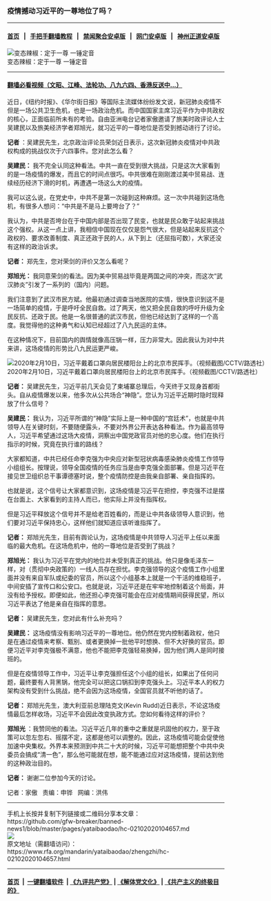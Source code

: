 ### 疫情撼动习近平的一尊地位了吗？
------------------------

#### [首页](https://github.com/gfw-breaker/banned-news1/blob/master/README.md) &nbsp;&nbsp;|&nbsp;&nbsp; [手把手翻墙教程](https://github.com/gfw-breaker/guides/wiki) &nbsp;&nbsp;|&nbsp;&nbsp; [禁闻聚合安卓版](https://github.com/gfw-breaker/bn-android) &nbsp;&nbsp;|&nbsp;&nbsp; [网门安卓版](https://github.com/oGate2/oGate) &nbsp;&nbsp;|&nbsp;&nbsp; [神州正道安卓版](https://github.com/SzzdOgate/update) 



<div id="headerimg">
 <img alt="变态辣椒：定于一尊 一锤定音" src="https://www.rfa.org/mandarin/yataibaodao/zhengzhi/hc-02102020104657.html/0210f.jpg/image" title="变态辣椒：定于一尊 一锤定音"/>
 <div id="headerimgcontents">
  <div id="headerimgcaption">
   <span>
    变态辣椒：定于一尊 一锤定音
   </span>
   <!-- zoomattribute -->
  </div>
  <!-- headerimgcaption -->
 </div>
 <!-- headerimagecontents -->
</div>

<hr/>


#### [翻墙必看视频（文昭、江峰、法轮功、八九六四、香港反送中...）](http://167.172.214.107/home.html)

<div id="storytext">
 <div>
  <div class="slot_header">
  </div>
 </div>
 <p>
  近日，《纽约时报》、《华尔街日报》等国际主流媒体纷纷发文说，新冠肺炎疫情不但是一场公共卫生危机，也是一场政治危机。而中国国家主席习近平作为中共政权的核心，正面临前所未有的考验。自由亚洲电台记者家傲邀请了旅美时政评论人士吴建民以及旅美经济学者郑旭光，就习近平的一尊地位是否受到撼动进行了讨论。
 </p>
 <p>
 </p>
 <p>
 </p>
 <p>
  <b>
   记者
  </b>
  ：吴建民先生，北京政治评论员荣剑近日表示，这次新冠肺炎疫情对中共政权构成的挑战仅次于六四事件。您对此怎么看？
 </p>
 <p>
  <b>
   吴建民：
  </b>
  我不完全认同这种看法。中共一直在受到很大挑战，只是这次大家看到的是一场疫情的爆发，而且它的时间点很巧。中共很难在刚刚渡过美中贸易战、连续经历经济下滑的时机，再遭遇一场这么大的疫情。
 </p>
 <p>
  我可以这么说，在党史中，中共不是第一次碰到这种麻烦。这一次中共碰到这场危机，有很多人想问：“中共是不是马上要垮台了？”
 </p>
 <p>
  我认为，中共是否垮台在于中国内部是否出现了民变，也就是民众敢于站起来挑战这个强权。从这一点上讲，我相信中国现在仅仅是怨气很大，但是站起来反抗这个政权的、要求改善制度、真正还政于民的人，从下到上（还屈指可数），大家还没有这样的政治诉求。
 </p>
 <p>
  <b>
   记者：
  </b>
  郑先生，您对荣剑的评价又怎么看呢？
 </p>
 <p>
  <b>
   郑旭光：
  </b>
  我同意荣剑的看法。因为美中贸易战毕竟是两国之间的冲突，而这次“武汉肺炎”引发了一系列的（国内）问题。
 </p>
 <p>
  我们注意到了武汉市民方斌。他最初通过调查当地医院的实情，很快意识到这不是一场简单的疫情，于是呼吁全民自救。过了两天，他又把全民自救的呼吁升级为全民反抗、还政于民。他是一名很普通的武汉市民，但他已经达到了这样的一个高度。我觉得他的这种勇气和认知已经超过了八九民运的主体。
 </p>
 <p>
  在这种情况下，目前国内的舆情就像高压锅一样，压力非常大。因此我认为对中共来讲，这场疫情的形势比八九民运更严峻。
 </p>
 <p>
  <div class="image-inline captioned" style="width:622px;">
   <div style="width:622px;">
    <img alt="2020年2月10日，习近平戴着口罩向居民楼阳台上的北京市民挥手。（视频截图/CCTV/路透社）" src="https://www.rfa.org/mandarin/yataibaodao/zhengzhi/hc-02102020104657.html/0210a.jpg" title="2020年2月10日，习近平戴着口罩向居民楼阳台上的北京市民挥手。（视频截图/CCTV/路透社）"/>
   </div>
   <div class="image-caption">
    <span style="width:622px;">
     2020年2月10日，习近平戴着口罩向居民楼阳台上的北京市民挥手。（视频截图/CCTV/路透社）
    </span>
    <span class="copyright">
    </span>
   </div>
  </div>
 </p>
 <p>
  <b>
   记者：
  </b>
  吴建民先生，习近平前几天会见了柬埔寨总理后，今天终于又现身首都街头。自从疫情爆发以来，他多次从公共场合“神隐”。您认为习近平近期时隐时现释放了什么信号？
 </p>
 <p>
  <b>
   吴建民：
  </b>
  我认为，习近平所谓的“神隐”实际上是一种中国的“宫廷术”，也就是中共领导人在关键时刻，不要随便露头，不要对外界公开表达各种看法。作为最高领导人，习近平希望通过这场大疫情，洞察出中国党政官员对他的忠心度。他们在执行指示的时候，究竟在执行谁的路线？
 </p>
 <p>
  大家都知道，中共已经任命李克强为中央应对新型冠状病毒感染肺炎疫情工作领导小组组长。按理说，领导全国疫情的任务应当是由李克强全面部署。但是习近平在接见世卫组织总干事谭德塞时说，整个疫情防控是由我亲自部署、亲自指挥的。
 </p>
 <p>
  也就是说，这个信号让大家都意识到，这场疫情是习近平在把控，李克强不过是摆在台面上、大家看到的主持人而已，他实际上并没有指挥权。
 </p>
 <p>
  但是习近平释放这个信号并不是给老百姓看的，而是让中共各级领导人意识到，他们要对习近平保持忠心，这样他们就知道应该听谁指挥了。
 </p>
 <p>
  <b>
   记者：
  </b>
  郑旭光先生，目前有舆论认为，这场疫情是中共领导人习近平上任以来面临的最大危机。在这场危机中，他的一尊地位是否受到了挑战？
 </p>
 <p>
  <b>
   郑旭光：
  </b>
  我认为习近平在党内的地位并未受到真正的挑战。他只是像毛泽东一样，对（贯彻中央政策的）一线人员存在担忧。李克强领导的这个疫情工作小组里面并没有来自军队或纪委的官员，所以这个小组基本上就是一个干活的维稳班子，中间安插了宣传口和公安口。也就是说，习近平还是在牢牢地控制着这个局面，并没有给予授权。即便如此，他还担心李克强可能会在应对疫情期间获得民望，所以习近平表达了他是亲自在指挥的意思。
 </p>
 <p>
  <b>
   记者：
  </b>
  吴建民先生，您对此有什么补充吗？
 </p>
 <p>
  <b>
   吴建民：
  </b>
  这场疫情没有影响习近平的一尊地位。他仍然在党内控制着政权，他只是在通过疫情来考察、甄别、或者更换掉一批他平时想换、但不大好换的官员。即便习近平对李克强极不满意，他也不能把李克强轻易换掉，因为他们两人是同时接班的。
 </p>
 <p>
  但是在疫情领导工作中，习近平让李克强担任这个小组的组长，如果出了任何问题，最终要有人背黑锅，他完全可以把这口锅扣到李克强头上。习近平本人的权力架构没有受到什么挑战，绝不会因为这场疫情，全国官员就不听他的话了。
 </p>
 <p>
  <b>
   记者：
  </b>
  郑旭光先生，澳大利亚前总理陆克文(Kevin Rudd)近日表示，不论这场疫情最后怎样收场，习近平不会因此改变执政方式。您如何看待这样的评价？
 </p>
 <p>
  <b>
   郑旭光
  </b>
  ：我赞同他的看法。习近平近几年的重中之重就是巩固他的权力，至于政策可以忽左忽右、摇摆不定，这都是他可以调整的。因此，这场疫情可能会促使他加速中央集权。外界本来预测到中共二十大的时候，习近平可能想把整个中共中央委员会搞成“清一色”，那么他可能就在想，能不能通过应对这场疫情，提前达到他的这种政治目的。
 </p>
 <p>
  <b>
   记者：
  </b>
  谢谢二位参加今天的讨论。
 </p>
 <p>
 </p>
 <p>
  记者：家傲   责编：申铧   网编：洪伟
 </p>
</div>

<hr/>
手机上长按并复制下列链接或二维码分享本文章：<br/>
https://github.com/gfw-breaker/banned-news1/blob/master/pages/yataibaodao/hc-02102020104657.md <br/>
<a href='https://github.com/gfw-breaker/banned-news1/blob/master/pages/yataibaodao/hc-02102020104657.md'><img src='https://github.com/gfw-breaker/banned-news1/blob/master/pages/yataibaodao/hc-02102020104657.md.png'/></a> <br/>
原文地址（需翻墙访问）：https://www.rfa.org/mandarin/yataibaodao/zhengzhi/hc-02102020104657.html


------------------------
#### [首页](https://github.com/gfw-breaker/banned-news1/blob/master/README.md) &nbsp;|&nbsp; [一键翻墙软件](https://github.com/gfw-breaker/nogfw/blob/master/README.md) &nbsp;| [《九评共产党》](https://github.com/gfw-breaker/9ping.md/blob/master/README.md#九评之一评共产党是什么) | [《解体党文化》](https://github.com/gfw-breaker/jtdwh.md/blob/master/README.md) | [《共产主义的终极目的》](https://github.com/gfw-breaker/gczydzjmd.md/blob/master/README.md)


<img src='http://gfw-breaker.win/banned-news/pages/yataibaodao/hc-02102020104657.md' width='0px' height='0px'/>